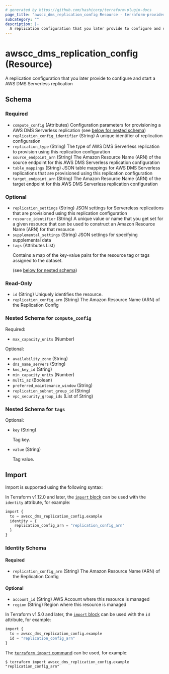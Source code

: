 ```yaml
---
# generated by https://github.com/hashicorp/terraform-plugin-docs
page_title: "awscc_dms_replication_config Resource - terraform-provider-awscc"
subcategory: ""
description: |-
  A replication configuration that you later provide to configure and start a AWS DMS Serverless replication
---
```


# awscc_dms_replication_config (Resource)

A replication configuration that you later provide to configure and start a AWS DMS Serverless replication



<!-- schema generated by tfplugindocs -->
## Schema

### Required

- `compute_config` (Attributes) Configuration parameters for provisioning a AWS DMS Serverless replication (see [below for nested schema](#nestedatt--compute_config))
- `replication_config_identifier` (String) A unique identifier of replication configuration
- `replication_type` (String) The type of AWS DMS Serverless replication to provision using this replication configuration
- `source_endpoint_arn` (String) The Amazon Resource Name (ARN) of the source endpoint for this AWS DMS Serverless replication configuration
- `table_mappings` (String) JSON table mappings for AWS DMS Serverless replications that are provisioned using this replication configuration
- `target_endpoint_arn` (String) The Amazon Resource Name (ARN) of the target endpoint for this AWS DMS Serverless replication configuration

### Optional

- `replication_settings` (String) JSON settings for Servereless replications that are provisioned using this replication configuration
- `resource_identifier` (String) A unique value or name that you get set for a given resource that can be used to construct an Amazon Resource Name (ARN) for that resource
- `supplemental_settings` (String) JSON settings for specifying supplemental data
- `tags` (Attributes List) <p>Contains a map of the key-value pairs for the resource tag or tags assigned to the dataset.</p> (see [below for nested schema](#nestedatt--tags))

### Read-Only

- `id` (String) Uniquely identifies the resource.
- `replication_config_arn` (String) The Amazon Resource Name (ARN) of the Replication Config

<a id="nestedatt--compute_config"></a>
### Nested Schema for `compute_config`

Required:

- `max_capacity_units` (Number)

Optional:

- `availability_zone` (String)
- `dns_name_servers` (String)
- `kms_key_id` (String)
- `min_capacity_units` (Number)
- `multi_az` (Boolean)
- `preferred_maintenance_window` (String)
- `replication_subnet_group_id` (String)
- `vpc_security_group_ids` (List of String)


<a id="nestedatt--tags"></a>
### Nested Schema for `tags`

Optional:

- `key` (String) <p>Tag key.</p>
- `value` (String) <p>Tag value.</p>

## Import

Import is supported using the following syntax:

In Terraform v1.12.0 and later, the [`import` block](https://developer.hashicorp.com/terraform/language/import) can be used with the `identity` attribute, for example:

```terraform
import {
  to = awscc_dms_replication_config.example
  identity = {
    replication_config_arn = "replication_config_arn"
  }
}
```

<!-- schema generated by tfplugindocs -->
### Identity Schema

#### Required

- `replication_config_arn` (String) The Amazon Resource Name (ARN) of the Replication Config

#### Optional

- `account_id` (String) AWS Account where this resource is managed
- `region` (String) Region where this resource is managed

In Terraform v1.5.0 and later, the [`import` block](https://developer.hashicorp.com/terraform/language/import) can be used with the `id` attribute, for example:

```terraform
import {
  to = awscc_dms_replication_config.example
  id = "replication_config_arn"
}
```

The [`terraform import` command](https://developer.hashicorp.com/terraform/cli/commands/import) can be used, for example:

```shell
$ terraform import awscc_dms_replication_config.example "replication_config_arn"
```
